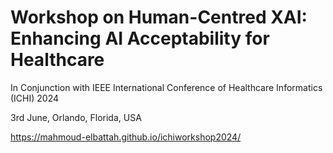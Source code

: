 <h1><b>Workshop on Human-Centred XAI: Enhancing AI Acceptability for Healthcare</b></h1>

In Conjunction with IEEE International Conference of Healthcare Informatics (ICHI) 2024

3rd June, Orlando, Florida, USA

https://mahmoud-elbattah.github.io/ichiworkshop2024/
